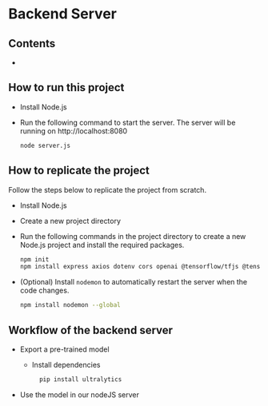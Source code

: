 # Backend Server

## Contents

-

## How to run this project

- Install Node.js
- Run the following command to start the server.
  The server will be running on http://localhost:8080

  ```bash
  node server.js
  ```

## How to replicate the project

Follow the steps below to replicate the project from scratch.

- Install Node.js
- Create a new project directory
- Run the following commands in the project directory to create a new Node.js project and install the required packages.

  ```bash
  npm init
  npm install express axios dotenv cors openai @tensorflow/tfjs @tensorflow/tfjs-node multer jimp
  ```

- (Optional) Install `nodemon` to automatically restart the server when the code changes.

  ```bash
  npm install nodemon --global
  ```

## Workflow of the backend server

- Export a pre-trained model

  - Install dependencies

    ```bash
      pip install ultralytics
    ```

- Use the model in our nodeJS server
